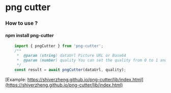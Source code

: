 # png cutter

### How to use ?

#### npm install png-cutter
```javascript
    import { pngCutter } from 'png-cutter';
    /**
     *  @param (string) dataUrl Picture URL or Base64
     *  @param (number) quality You can set the quality from 0 to 1 and the default is 1.
     */
    const result = await pngCutter(dataUrl, quality);
```
[Example: https://shiverzheng.github.io/png-cutter/lib/index.html](https://shiverzheng.github.io/png-cutter/lib/index.html)
